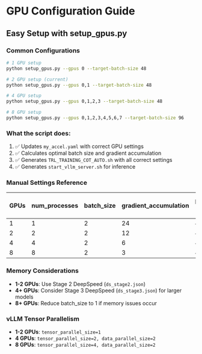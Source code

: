 # GPU Configuration Guide

## Easy Setup with setup_gpus.py

### Common Configurations

```bash
# 1 GPU setup
python setup_gpus.py --gpus 0 --target-batch-size 48

# 2 GPU setup (current)
python setup_gpus.py --gpus 0,1 --target-batch-size 48

# 4 GPU setup
python setup_gpus.py --gpus 0,1,2,3 --target-batch-size 48

# 8 GPU setup
python setup_gpus.py --gpus 0,1,2,3,4,5,6,7 --target-batch-size 96
```

### What the script does:
1. ✅ Updates `my_accel.yaml` with correct GPU settings
2. ✅ Calculates optimal batch size and gradient accumulation
3. ✅ Generates `TRL_TRAINING_COT_AUTO.sh` with all correct settings
4. ✅ Generates `start_vllm_server.sh` for inference

### Manual Settings Reference

| GPUs | num_processes | batch_size | gradient_accumulation | Effective Batch | vLLM Tensor Parallel |
|------|---------------|------------|--------------------|-----------------|-------------------|
| 1    | 1             | 2          | 24                 | 48              | 1                 |
| 2    | 2             | 2          | 12                 | 48              | 1                 |
| 4    | 4             | 2          | 6                  | 48              | 2                 |
| 8    | 8             | 2          | 3                  | 48              | 4                 |

### Memory Considerations

- **1-2 GPUs**: Use Stage 2 DeepSpeed (`ds_stage2.json`)
- **4+ GPUs**: Consider Stage 3 DeepSpeed (`ds_stage3.json`) for larger models
- **8+ GPUs**: Reduce batch_size to 1 if memory issues occur

### vLLM Tensor Parallelism

- **1-2 GPUs**: `tensor_parallel_size=1`
- **4 GPUs**: `tensor_parallel_size=2, data_parallel_size=2` 
- **8 GPUs**: `tensor_parallel_size=4, data_parallel_size=2`